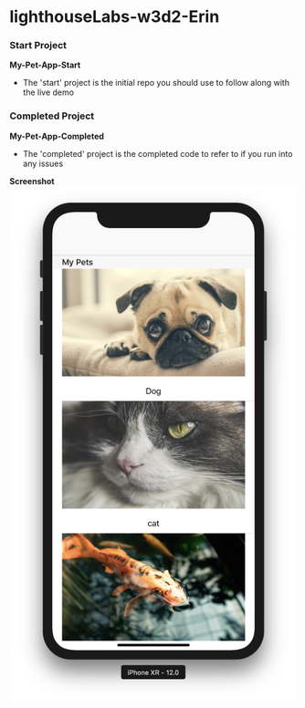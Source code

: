 # lighthouseLabs-w3d2-Erin

### Start Project
<b>My-Pet-App-Start</b>

- The 'start' project is the initial repo you should use to follow along with the live demo


### Completed Project
<b>My-Pet-App-Completed</b>

- The 'completed' project is the completed code to refer to if you run into any issues

<b>Screenshot</b>
![alt text](completed-screenshot.png)
